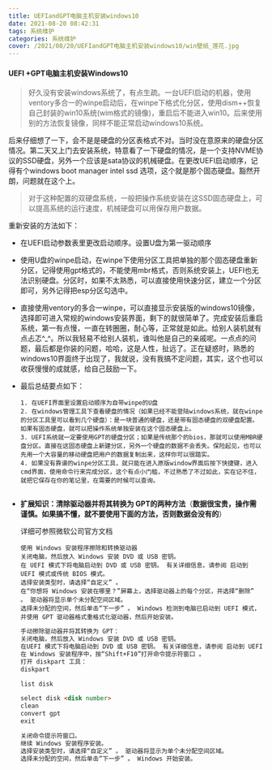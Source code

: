 ```yaml
---
title: UEFIandGPT电脑主机安装windows10
date: 2021-08-20 08:42:31
tags: 系统维护
categories: 系统维护
cover: /2021/08/20/UEFIandGPT电脑主机安装windows10/win壁纸_莲花.jpg
---
```


#### UEFI +GPT电脑主机安装Windows10

> 好久没有安装windows系统了，有点生疏。一台UEFI启动的机器，使用ventory多合一的winpe启动后，在winpe下格式化分区，使用dism++恢复自己封装的win10系统(wim格式的镜像)，重启后不能进入win10。后来使用别的方法恢复镜像，同样不能正常启动windows10系统。

后来仔细想了一下，会不是是硬盘的分区表格式不对。当时没在意原来的硬盘分区情况。第二天又上门去安装系统，特意看了一下硬盘的情况，是一个支持NVME协议的SSD硬盘，另外一个应该是sata协议的机械硬盘。在更改UEFI启动顺序，记得有个windows boot manager intel ssd 选项，这个就是那个固态硬盘。豁然开朗，问题就在这个上。

> 对于这种配置的双硬盘系统，一般把操作系统安装在这SSD固态硬盘上，可以提高系统的运行速度，机械硬盘可以用保存用户数据。

<!--more-->

重新安装的方法如下：

* 在UEFI启动参数表里更改启动顺序。设置U盘为第一驱动顺序

* 使用U盘的winpe启动，在winpe下使用分区工具把单独的那个固态硬盘重新分区，记得使用gpt格式的，不能使用mbr格式，否则系统安装上，UEFI也无法识别硬盘。分区时，如果不太熟悉，可以直接使用快速分区，建立一个分区即可，另外记得把esp分区勾选中。

* 直接使用ventory的多合一winpe，可以直接显示安装版的windows10镜像，选择即可进入常规的windows安装界面，剩下的就很简单了。完成安装后重启系统，第一有点慢，一直在转圈圈，耐心等，正常就是如此。给别人装机就有点忐忑^_^。所以我轻易不给别人装机，谁叫他是自己的亲戚呢。一点点的问题，最后都是你装的问题，哈哈，这是人性，扯远了。正在疑惑时，熟悉的windows10界面终于出现了，我就说，没有我搞不定问题，其实，这个也可以收获慢慢的成就感，给自己鼓励一下。

* 最后总结要点如下：

  ```
  1. 在UEFI界面里设置启动顺序为自带winpe的U盘
  2. 在windows管理工具下查看硬盘的情况（如果已经不能登陆windows系统，就在winpe的分区工具里可以看到几个硬盘）：是一块普通的硬盘，还是带有固态硬盘的双硬盘配置。如果有固态硬盘，就可以把操作系统单独安装在这个固态硬盘上。
  3. UEFI系统就一定要使用GPT的硬盘分区；如果是传统那个的bios，那就可以使用MBR硬盘分区。直接在这固态硬盘上新建分区，另外一个硬盘的数据不会丢失。保险起见，也可以先用一个大容量的移动硬盘把用户的数据复制出来，这样你可以很踏实。
  4. 如果没有靠谱的winpe分区工具，就只能在进入原版window界面后按下快捷键，进入cmd界面，使用命令行来完成分区，这个有点小门槛，不过熟悉了不过如此，实在记不住，就把它保存在你的笔记里，在需要的时候可以查询。
  

* **扩展知识：清除驱动器并将其转换为 GPT的两种方法**（**数据很宝贵，操作需谨慎。如果搞不懂，就不要使用下面的方法，否则数据会没有的**）

  详细可参照微软公司官方文档
  
  ```
  使用 Windows 安装程序擦除和转换驱动器
  关闭电脑，然后放入 Windows 安装 DVD 或 USB 密钥。
  在 UEFI 模式下将电脑启动到 DVD 或 USB 密钥。 有关详细信息，请参阅 启动到 UEFI 模式或传统 BIOS 模式。
  选择安装类型时，请选择“自定义” 。
  在“你想将 Windows 安装在哪里？”屏幕上，选择驱动器上的每个分区，并选择“删除” 。 驱动器将显示单个未分配空间区域。
  选择未分配的空间，然后单击“下一步” 。 Windows 检测到电脑已启动到 UEFI 模式，并使用 GPT 驱动器格式重格式化驱动器，然后开始安装。
  ```
  ```html
  手动擦除驱动器并将其转换为 GPT：
  关闭电脑，然后放入 Windows 安装 DVD 或 USB 密钥。
  在UEFI 模式下将电脑启动到 DVD 或 USB 密钥。 有关详细信息，请参阅 启动到 UEFI 模式或传统 BIOS 模式。
  在 Windows 安装程序中，按“Shift+F10”打开命令提示符窗口 。
  打开 diskpart 工具：
  diskpart
  
  list disk
  
  select disk <disk number>
  clean
  convert gpt
  exit
  
  关闭命令提示符窗口。
  继续 Windows 安装程序安装。
  选择安装类型时，请选择“自定义” 。 驱动器将显示为单个未分配空间区域。
  选择未分配的空间，然后单击“下一步” 。 Windows 开始安装。

